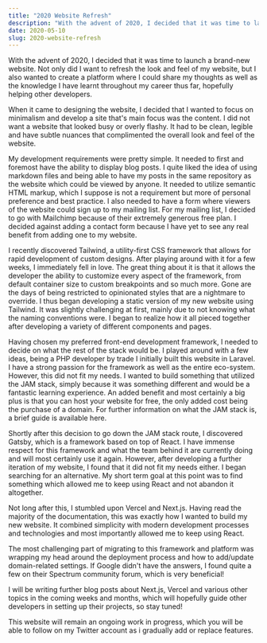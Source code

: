 ```yaml
---
title: "2020 Website Refresh"
description: "With the advent of 2020, I decided that it was time to launch a brand-new website"
date: 2020-05-10
slug: 2020-website-refresh
---
```


With the advent of 2020, I decided that it was time to launch a brand-new website. Not only did I want to refresh the look and feel of my website, but I also wanted to create a platform where I could share my thoughts as well as the knowledge I have learnt throughout my career thus far, hopefully helping other developers.

When it came to designing the website, I decided that I wanted to focus on minimalism and develop a site that's main focus was the content. I did not want a website that looked busy or overly flashy. It had to be clean, legible and have subtle nuances that complimented the overall look and feel of the website.

My development requirements were pretty simple. It needed to first and foremost have the ability to display blog posts. I quite liked the idea of using markdown files and being able to have my posts in the same repository as the website which could be viewed by anyone. It needed to utilize semantic HTML markup, which I suppose is not a requirement but more of personal preference and best practice. I also needed to have a form where viewers of the website could sign up to my mailing list. For my mailing list, I decided to go with Mailchimp because of their extremely generous free plan. I decided against adding a contact form because I have yet to see any real benefit from adding one to my website.

I recently discovered Tailwind, a utility-first CSS framework that allows for rapid development of custom designs. After playing around with it for a few weeks, I immediately fell in love. The great thing about it is that it allows the developer the ability to customize every aspect of the framework, from default container size to custom breakpoints and so much more. Gone are the days of being restricted to opinionated styles that are a nightmare to override. I thus began developing a static version of my new website using Tailwind. It was slightly challenging at first, mainly due to not knowing what the naming conventions were. I began to realize how it all pieced together after developing a variety of different components and pages.

Having chosen my preferred front-end development framework, I needed to decide on what the rest of the stack would be. I played around with a few ideas, being a PHP developer by trade I initially built this website in Laravel. I have a strong passion for the framework as well as the entire eco-system. However, this did not fit my needs. I wanted to build something that utilized the JAM stack, simply because it was something different and would be a fantastic learning experience. An added benefit and most certainly a big plus is that you can host your website for free, the only added cost being the purchase of a domain. For further information on what the JAM stack is, a brief guide is available here.

Shortly after this decision to go down the JAM stack route, I discovered Gatsby, which is a framework based on top of React. I have immense respect for this framework and what the team behind it are currently doing and will most certainly use it again. However, after developing a further iteration of my website, I found that it did not fit my needs either. I began searching for an alternative. My short term goal at this point was to find something which allowed me to keep using React and not abandon it altogether.

Not long after this, I stumbled upon Vercel and Next.js. Having read the majority of the documentation, this was exactly how I wanted to build my new website. It combined simplicity with modern development processes and technologies and most importantly allowed me to keep using React.

The most challenging part of migrating to this framework and platform was wrapping my head around the deployment process and how to add/update domain-related settings. If Google didn't have the answers, I found quite a few on their Spectrum community forum, which is very beneficial!

I will be writing further blog posts about Next.js, Vercel and various other topics in the coming weeks and months, which will hopefully guide other developers in setting up their projects, so stay tuned!

This website will remain an ongoing work in progress, which you will be able to follow on my Twitter account as i gradually add or replace features.

